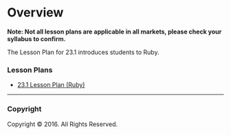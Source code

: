 # Overview

**Note: Not all lesson plans are applicable in all markets, please check your syllabus to confirm.**

The Lesson Plan for 23.1 introduces students to Ruby.

### Lesson Plans

* [23.1 Lesson Plan (Ruby)](01-Day-LessonPlan.md)

- - -

### Copyright

Copyright © 2016. All Rights Reserved.
